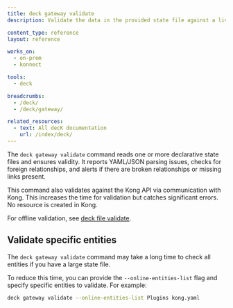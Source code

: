 ```yaml
---
title: deck gateway validate
description: Validate the data in the provided state file against a live Admin API

content_type: reference
layout: reference

works_on:
  - on-prem
  - konnect

tools:
  - deck

breadcrumbs:
  - /deck/
  - /deck/gateway/

related_resources:
  - text: All decK documentation
    url: /index/deck/
---
```


The `deck gateway validate` command reads one or more declarative state files and ensures validity. It reports YAML/JSON parsing issues, checks for foreign relationships, and alerts if there are broken relationships or missing links present.

This command also validates against the Kong API via communication with Kong. This increases the time for validation but catches significant errors. No resource is created in Kong.

For offline validation, see [deck file validate](/deck/file/validate/).

## Validate specific entities

The `deck gateway validate` command may take a long time to check all entities if you have a large state file.

To reduce this time, you can provide the `--online-entities-list` flag and specify specific entities to validate.
For example:

```bash
deck gateway validate --online-entities-list Plugins kong.yaml
```
